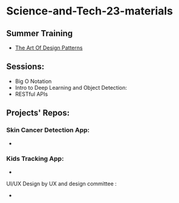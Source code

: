 # Science-and-Tech-23-materials


## Summer Training

- [The Art Of Design Patterns](https://github.com/Open-Source-Community/The-Art-Of-Design-Patterns-Summer-Training)

## Sessions:

- Big O Notation 
- Intro to Deep Learning and Object Detection:
- RESTful APIs

 
## Projects' Repos:

### Skin Cancer Detection App:

- 

### Kids Tracking App:

- 

UI/UX Design by UX and design committee :

- 
